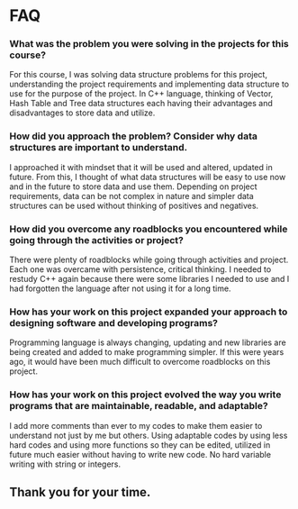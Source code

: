 # FAQ
### What was the problem you were solving in the projects for this course?
For this course, I was solving data structure problems for this project, understanding the project requirements and implementing data structure to use for the purpose of the project. In C++ language, thinking of Vector, Hash Table and Tree data structures each having their advantages and disadvantages to store data and utilize.
### How did you approach the problem? Consider why data structures are important to understand.
I approached it with mindset that it will be used and altered, updated in future. From this, I thought of what data structures will be easy to use now and in the future to store data and use them. Depending on project requirements, data can be not complex in nature and simpler data structures can be used without thinking of positives and negatives.
### How did you overcome any roadblocks you encountered while going through the activities or project?
There were plenty of roadblocks while going through activities and project. Each one was overcame with persistence, critical thinking. I needed to restudy C++ again because there were some libraries I needed to use and I had forgotten the language after not using it for a long time.
### How has your work on this project expanded your approach to designing software and developing programs?
Programming language is always changing, updating and new libraries are being created and added to make programming simpler. If this were years ago, it would have been much difficult to overcome roadblocks on this project. 
### How has your work on this project evolved the way you write programs that are maintainable, readable, and adaptable?
I add more comments than ever to my codes to make them easier to understand not just by me but others. Using adaptable codes by using less hard codes and using more functions so they can be edited, utilized in future much easier without having to write new code. No hard variable writing with string or integers.

## Thank you for your time.
